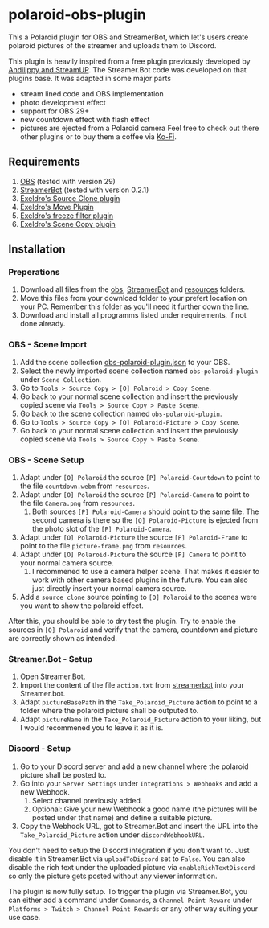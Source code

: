 # polaroid-obs-plugin
This a Polaroid plugin for OBS and StreamerBot, which let's users create polaroid pictures of the streamer and uploads them to Discord.

This plugin is heavily inspired from a free plugin previously developed by [Andilippy and StreamUP](https://streamup.tips/product/polaroid-picture). The Streamer.Bot code was developed on that plugins base. It was adapted in some major parts
 - stream lined code and OBS implementation
 - photo development effect
 - support for OBS 29+
 - new countdown effect with flash effect
 - pictures are ejected from a Polaroid camera
Feel free to check out there other plugins or to buy them a coffee via [Ko-Fi](https://ko-fi.com/streamup).

## Requirements
1. [OBS](https://obsproject.com/) (tested with version 29)
2. [StreamerBot](https://streamer.bot/) (tested with version 0.2.1)
3. [Exeldro's Source Clone plugin](https://obsproject.com/forum/resources/source-clone.1632/)
4. [Exeldro's Move Plugin](https://obsproject.com/forum/resources/move.913/)
5. [Exeldro's freeze filter plugin](https://obsproject.com/forum/resources/freeze-filter.950/)
6. [Exeldro's Scene Copy plugin](https://obsproject.com/forum/resources/source-copy.1261/)

## Installation
### Preperations
1. Download all files from the [obs](https://github.com/einfloh/polaroid-obs-plugin/tree/initial-release/obs), [StreamerBot](https://github.com/einfloh/polaroid-obs-plugin/tree/initial-release/streamerbot) and [resources](https://github.com/einfloh/polaroid-obs-plugin/tree/initial-release/resources) folders.
2. Move this files from your download folder to your prefert location on your PC. Remember this folder as you'll need it further down the line.
3. Download and install all programms listed under requirements, if not done already.

### OBS - Scene Import
1. Add the scene collection [obs-polaroid-plugin.json](https://github.com/einfloh/polaroid-obs-plugin/blob/initial-release/obs/obs-polaroid-plugin.json) to your OBS.
2. Select the newly imported scene collection named `obs-polaroid-plugin` under `Scene Collection`.
3. Go to `Tools > Source Copy > [O] Polaroid > Copy Scene`.
4. Go back to your normal scene collection and insert the previously copied scene via `Tools > Source Copy > Paste Scene`.
5. Go back to the scene collection named `obs-polaroid-plugin`.
6. Go to `Tools > Source Copy > [O] Polaroid-Picture > Copy Scene`.
7. Go back to your normal scene collection and insert the previously copied scene via `Tools > Source Copy > Paste Scene`.

### OBS - Scene Setup
1. Adapt under `[O] Polaroid` the source `[P] Polaroid-Countdown` to point to the file `countdown.webm` from `resources`.
2. Adapt under `[O] Polaroid` the source `[P] Polaroid-Camera` to point to the file `Camera.png` from `resources`.
    1. Both sources `[P] Polaroid-Camera` should point to the same file. The second camera is there so the `[O] Polaroid-Picture` is ejected from the photo slot of the `[P] Polaroid-Camera`.
3. Adapt under `[O] Polaroid-Picture` the source `[P] Polaroid-Frame` to point to the file `picture-frame.png` from `resources`.
4. Adapt under `[O] Polaroid-Picture` the source `[P] Camera` to point to your normal camera source.
    1. I recommened to use a camera helper scene. That makes it easier to work with other camera based plugins in the future. You can also just directly insert your normal camera source.
5. Add a `source clone` source pointing to `[O] Polaroid` to the scenes were you want to show the polaroid effect.

After this, you should be able to dry test the plugin. Try to enable the sources in `[O] Polaroid` and verify that the camera, countdown and picture are correctly shown as intended.

### Streamer.Bot - Setup
1. Open Streamer.Bot.
2. Import the content of the file `action.txt` from [streamerbot](https://github.com/einfloh/polaroid-obs-plugin/tree/initial-release/streamerbot/action.txt) into your Streamer.bot.
3. Adapt `pictureBasePath` in the `Take_Polaroid_Picture` action to point to a folder where the polaroid picture shall be outputed to.
4. Adapt `pictureName` in the `Take_Polaroid_Picture` action to your liking, but I would recommened you to leave it as it is.

### Discord - Setup
1. Go to your Discord server and add a new channel where the polaroid picture shall be posted to.
2. Go into your `Server Settings` under `Integrations > Webhooks` and add a new Webhook.
    1. Select channel previously added.
    2. Optional: Give your new Webhook a good name (the pictures will be posted under that name) and define a suitable picture.
3. Copy the Webhook URL, got to Streamer.Bot and insert the URL into the `Take_Polaroid_Picture` action under `discordWebhookURL`.

You don't need to setup the Discord integration if you don't want to. Just disable it in Streamer.Bot via `uploadToDiscord` set to `False`. You can also disable the rich text under the uploaded picture via `enableRichTextDiscord` so only the picture gets posted without any viewer information.

The plugin is now fully setup. To trigger the plugin via Streamer.Bot, you can either add a command under `Commands`, a `Channel Point Reward` under `Platforms > Twitch > Channel Point Rewards` or any other way suiting your use case.
